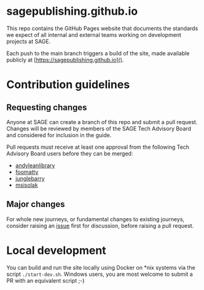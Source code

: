 # sagepublishing.github.io

This repo contains the GitHub Pages website that documents the standards we expect of all internal and external teams 
working on development projects at SAGE.

Each push to the main branch triggers a build of the site, made available publicly at 
[https://sagepublishing.github.io]().

# Contribution guidelines 

## Requesting changes

Anyone at SAGE can create a branch of this repo and submit a pull request. Changes will be reviewed by members 
of the SAGE Tech Advisory Board and considered for inclusion in the guide. 

Pull requests must receive at least one approval from the following Tech Advisory Board users before they can be 
merged:

* [andyleanlibrary](https://github.com/andyleanlibrary)
* [foomatty](https://github.com/foomatty)
* [junglebarry](https://github.com/foomatty)
* [msisolak](https://github.com/msisolak)

## Major changes

For whole new journeys, or fundamental changes to existing journeys, consider raising an [issue](/issue) first for 
discussion, before raising a pull request.

# Local development

You can build and run the site locally using Docker on *nix systems via the script `./start-dev.sh`. Windows users, you
are most welcome to submit a PR with an equivalent script ;-)